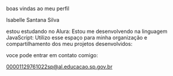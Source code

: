 boas vindas ao meu perfil 

Isabelle Santana Silva

estou estudando no Alura:
Estou me desenvolvendo na linguagem JavaScript:
Utilizo esse espaço para minha organização e compartilhamento dos meu projetos desenvolvidos:

voce pode entrar em contato comigo:

00001129761022sp@al.educacao.sp.gov.br
